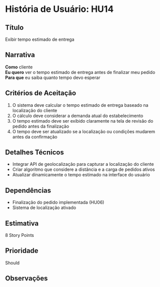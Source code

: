 # História de Usuário: HU14

## Título

Exibir tempo estimado de entrega

## Narrativa

**Como** cliente  
**Eu quero** ver o tempo estimado de entrega antes de finalizar meu pedido  
**Para que** eu saiba quanto tempo devo esperar

## Critérios de Aceitação

1. O sistema deve calcular o tempo estimado de entrega baseado na localização do cliente  
2. O cálculo deve considerar a demanda atual do estabelecimento  
3. O tempo estimado deve ser exibido claramente na tela de revisão do pedido antes da finalização  
4. O tempo deve ser atualizado se a localização ou condições mudarem antes da confirmação

## Detalhes Técnicos

- Integrar API de geolocalização para capturar a localização do cliente  
- Criar algoritmo que considere a distância e a carga de pedidos ativos  
- Atualizar dinamicamente o tempo estimado na interface do usuário

## Dependências

- Finalização do pedido implementada (HU06)  
- Sistema de localização ativado

## Estimativa

8 Story Points

## Prioridade

Should

## Observações


